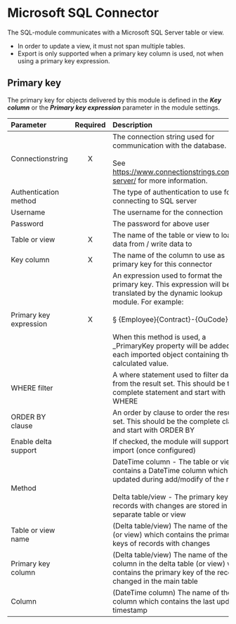 # Microsoft SQL Connector

The SQL-module communicates with a Microsoft SQL Server table or view.

-   In order to update a view, it must not span multiple tables.
-   Export is only supported when a primary key column is used, not when
    using a primary key expression.

## Primary key

The primary key for objects delivered by this module is defined in the
***Key column*** or the ***Primary key expression*** parameter in the
module settings.

|        Parameter       | Required |                                                                                                                                              Description                                                                                                                                              |
|:-----------------------|:--------:|:------------------------------------------------------------------------------------------------------------------------------------------------------------------------------------------------------------------------------------------------------------------------------------------------------|
|    Connectionstring    |     X    |                                                                            The connection string used for communication with the database.<br> <br>See https://www.connectionstrings.com/sql-server/ for more information.                                                                            |
|  Authentication method |          |                                                                                                                     The type of authentication to use for connecting to SQL server                                                                                                                    |
|        Username        |          |                                                                                                                                    The username for the connection                                                                                                                                    |
|        Password        |          |                                                                                                                                      The password for above user                                                                                                                                      |
|      Table or view     |     X    |                                                                                                                    The name of the table or view to load data from / write data to                                                                                                                    |
|       Key column       |     X    |                                                                                                                    The name of the column to use as primary key for this connector                                                                                                                    |
| Primary key expression |     X    | An expression used to format the primary key. This expression will be translated by the dynamic lookup module. For example:<br> <br>§   {Employee}{Contract}-{OuCode}<br> <br>When this method is used, a _PrimaryKey property will be added to each imported object containing the calculated value. |
|      WHERE filter      |          |                                                                                         A where statement used to filter data from the result set. This should be the complete statement and start with WHERE                                                                                         |
|     ORDER BY clause    |          |                                                                                                 An order by clause to order the result set. This should be the complete clause and start with ORDER BY                                                                                                |
|  Enable delta support  |          |                                                                                                                   If checked, the module will support delta import (once configured)                                                                                                                  |
|         Method         |          |                                       DateTime column - The table or view contains a DateTime column which is updated during add/modify of the record<br> <br>Delta table/view - The primary keys of records with changes are stored in a separate table or view                                      |
|   Table or view name   |          |                                                                                               (Delta table/view) The name of the table (or view) which contains the primary keys of records with changes                                                                                              |
|   Primary key column   |          |                                                                             (Delta table/view) The name of the column in the delta table (or view) which contains the primary key of the record changed in the main table                                                                             |
|         Column         |          |                                                                                                           (DateTime column) The name of the column which contains the last updated timestamp                                                                                                          |
